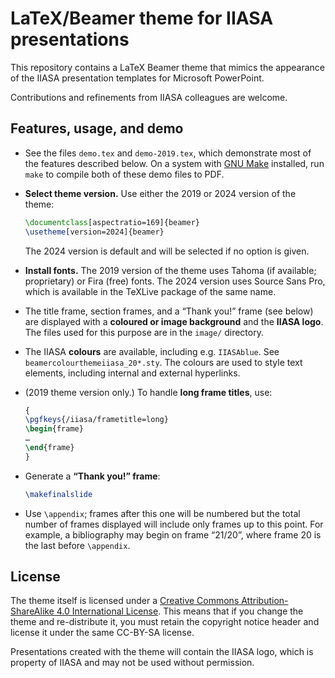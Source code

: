 # LaTeX/Beamer theme for IIASA presentations

This repository contains a LaTeX Beamer theme that mimics the appearance of the IIASA presentation templates for Microsoft PowerPoint.

Contributions and refinements from IIASA colleagues are welcome.

## Features, usage, and demo

- See the files `demo.tex` and `demo-2019.tex`, which demonstrate most of the features described below.
  On a system with [GNU Make](https://www.gnu.org/software/make/) installed, run `make` to compile both of these demo files to PDF.

- **Select theme version.** Use either the 2019 or 2024 version of the theme:
  ```latex
  \documentclass[aspectratio=169]{beamer}
  \usetheme[version=2024]{beamer}
  ```
  The 2024 version is default and will be selected if no option is given.

- **Install fonts.** The 2019 version of the theme uses Tahoma (if available; proprietary) or Fira (free) fonts.
  The 2024 version uses Source Sans Pro, which is available in the TeXLive package of the same name.

- The title frame, section frames, and a “Thank you!” frame (see below) are displayed with a **coloured or image background** and the **IIASA logo**.
  The files used for this purpose are in the `image/` directory.
- The IIASA **colours** are available, including e.g. `IIASAblue`.
  See `beamercolourthemeiiasa_20*.sty`.
  The colours are used to style text elements, including internal and external hyperlinks.
- (2019 theme version only.) To handle **long frame titles**, use:
  ```latex
  {
  \pgfkeys{/iiasa/frametitle=long}
  \begin{frame}
  …
  \end{frame}
  }
  ```
- Generate a **“Thank you!” frame**:
  ```latex
  \makefinalslide
  ```
- Use `\appendix`; frames after this one will be numbered but the total number of frames displayed will include only frames up to this point.
  For example, a bibliography may begin on frame “21/20”, where frame 20 is the last before `\appendix`.

## License

The theme itself is licensed under a [Creative Commons Attribution-ShareAlike 4.0 International License](http://creativecommons.org/licenses/by-sa/4.0/). This means that if you change the theme and re-distribute it, you must retain the copyright notice header and license it under the same CC-BY-SA license.

Presentations created with the theme will contain the IIASA logo, which is property of IIASA and may not be used without permission.
